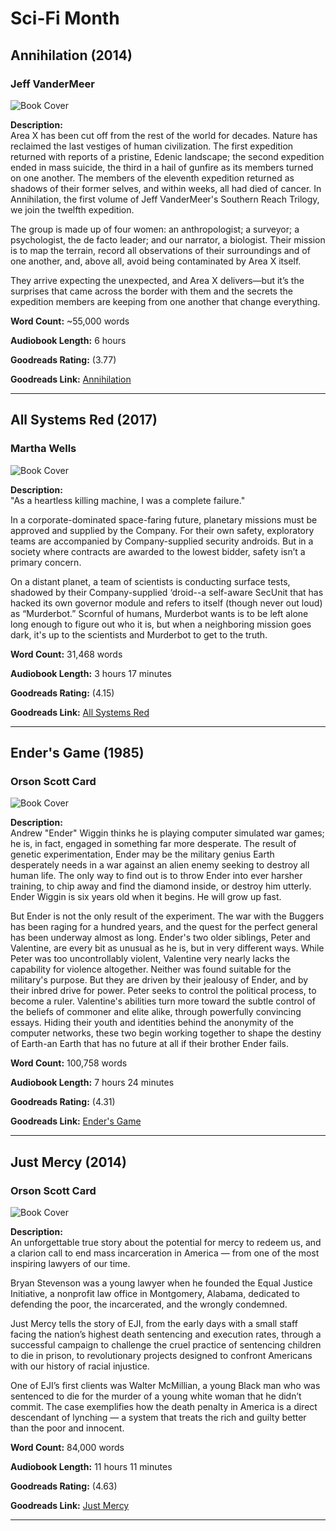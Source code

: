 # Sci-Fi Month

## Annihilation (2014)
### Jeff VanderMeer

![Book Cover](./images/Annihilation.jpg)


**Description:**  
Area X has been cut off from the rest of the world for decades. Nature has reclaimed the last vestiges of human civilization. The first expedition returned with reports of a pristine, Edenic landscape; the second expedition ended in mass suicide, the third in a hail of gunfire as its members turned on one another. The members of the eleventh expedition returned as shadows of their former selves, and within weeks, all had died of cancer. In Annihilation, the first volume of Jeff VanderMeer's Southern Reach Trilogy, we join the twelfth expedition.

The group is made up of four women: an anthropologist; a surveyor; a psychologist, the de facto leader; and our narrator, a biologist. Their mission is to map the terrain, record all observations of their surroundings and of one another, and, above all, avoid being contaminated by Area X itself.

They arrive expecting the unexpected, and Area X delivers—but it’s the surprises that came across the border with them and the secrets the expedition members are keeping from one another that change everything.

**Word Count:** ~55,000 words

**Audiobook Length:** 6 hours

**Goodreads Rating:**
<span class="Stars" style="--rating: 3.77;" aria-label="Rating of this product is 3.77 out of 5."></span>
(3.77)

**Goodreads Link:** [Annihilation](https://www.goodreads.com/book/show/17934530-annihilation)

---

## All Systems Red (2017)
### Martha Wells

![Book Cover](./images/AllSystemsRedResized.jpg)

**Description:**  
"As a heartless killing machine, I was a complete failure."

In a corporate-dominated space-faring future, planetary missions must be approved and supplied by the Company. For their own safety, exploratory teams are accompanied by Company-supplied security androids. But in a society where contracts are awarded to the lowest bidder, safety isn’t a primary concern.

On a distant planet, a team of scientists is conducting surface tests, shadowed by their Company-supplied ‘droid--a self-aware SecUnit that has hacked its own governor module and refers to itself (though never out loud) as “Murderbot.” Scornful of humans, Murderbot wants is to be left alone long enough to figure out who it is, but when a neighboring mission goes dark, it's up to the scientists and Murderbot to get to the truth.

**Word Count:** 31,468 words

**Audiobook Length:** 3 hours 17 minutes

**Goodreads Rating:**
<span class="Stars" style="--rating: 4.15;" aria-label="Rating of this product is 4.15 out of 5."></span>
(4.15)

**Goodreads Link:** [All Systems Red](https://www.goodreads.com/book/show/32758901-all-systems-red)

---

## Ender's Game (1985)
### Orson Scott Card

![Book Cover](./images/EndersGame.jpg)

**Description:**  
Andrew "Ender" Wiggin thinks he is playing computer simulated war games; he is, in fact, engaged in something far more desperate. The result of genetic experimentation, Ender may be the military genius Earth desperately needs in a war against an alien enemy seeking to destroy all human life. The only way to find out is to throw Ender into ever harsher training, to chip away and find the diamond inside, or destroy him utterly. Ender Wiggin is six years old when it begins. He will grow up fast.

But Ender is not the only result of the experiment. The war with the Buggers has been raging for a hundred years, and the quest for the perfect general has been underway almost as long. Ender's two older siblings, Peter and Valentine, are every bit as unusual as he is, but in very different ways. While Peter was too uncontrollably violent, Valentine very nearly lacks the capability for violence altogether. Neither was found suitable for the military's purpose. But they are driven by their jealousy of Ender, and by their inbred drive for power. Peter seeks to control the political process, to become a ruler. Valentine's abilities turn more toward the subtle control of the beliefs of commoner and elite alike, through powerfully convincing essays. Hiding their youth and identities behind the anonymity of the computer networks, these two begin working together to shape the destiny of Earth-an Earth that has no future at all if their brother Ender fails.

**Word Count:** 100,758 words

**Audiobook Length:** 7 hours 24 minutes

**Goodreads Rating:**
<span class="Stars" style="--rating: 4.31;" aria-label="Rating of this product is 4.31 out of 5."></span>
(4.31)

**Goodreads Link:** [Ender's Game](https://www.goodreads.com/book/show/375802.Ender_s_Game)

---

## Just Mercy (2014)
### Orson Scott Card

![Book Cover](./images/JustMercy.jpg)

**Description:**  
An unforgettable true story about the potential for mercy to redeem us, and a clarion call to end mass incarceration in America — from one of the most inspiring lawyers of our time.

Bryan Stevenson was a young lawyer when he founded the Equal Justice Initiative, a nonprofit law office in Montgomery, Alabama, dedicated to defending the poor, the incarcerated, and the wrongly condemned.

Just Mercy tells the story of EJI, from the early days with a small staff facing the nation’s highest death sentencing and execution rates, through a successful campaign to challenge the cruel practice of sentencing children to die in prison, to revolutionary projects designed to confront Americans with our history of racial injustice.

One of EJI’s first clients was Walter McMillian, a young Black man who was sentenced to die for the murder of a young white woman that he didn’t commit. The case exemplifies how the death penalty in America is a direct descendant of lynching — a system that treats the rich and guilty better than the poor and innocent.

**Word Count:** 84,000 words

**Audiobook Length:** 11 hours 11 minutes

**Goodreads Rating:**
<span class="Stars" style="--rating: 4.63;" aria-label="Rating of this product is 4.63 out of 5."></span>
(4.63)

**Goodreads Link:** [Just Mercy](https://www.goodreads.com/book/show/20342617-just-mercy)

---